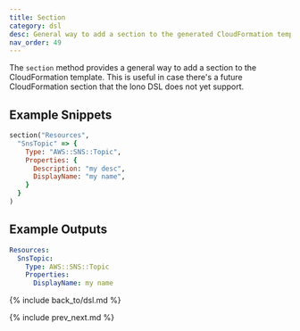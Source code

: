 ```yaml
---
title: Section
category: dsl
desc: General way to add a section to the generated CloudFormation template.
nav_order: 49
---
```


The `section` method provides a general way to add a section to the CloudFormation template.  This is useful in case there's a future CloudFormation section that the lono DSL does not yet support.

## Example Snippets

```ruby
section("Resources",
  "SnsTopic" => {
    Type: "AWS::SNS::Topic",
    Properties: {
      Description: "my desc",
      DisplayName: "my name",
    }
  }
)
```

## Example Outputs

```yaml
Resources:
  SnsTopic:
    Type: AWS::SNS::Topic
    Properties:
      DisplayName: my name
```

{% include back_to/dsl.md %}

{% include prev_next.md %}
